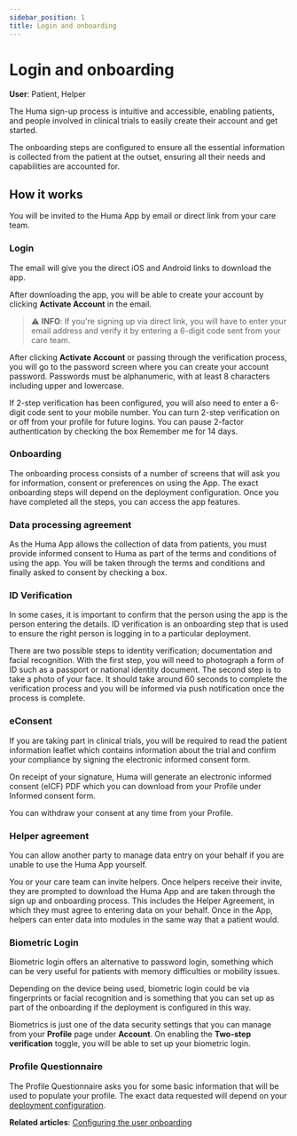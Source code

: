 ```yaml
---
sidebar_position: 1
title: Login and onboarding
---
```

# Login and onboarding
**User**: Patient, Helper

The Huma sign-up process is intuitive and accessible, enabling patients, and people involved in clinical trials to easily create their account and get started.

The onboarding steps are configured to ensure all the essential information is collected from the patient at the outset, ensuring all their needs and capabilities are accounted for.
## How it works​
You will be invited to the Huma App by email or direct link from your care team. 
### Login

The email will give you the direct iOS and Android links to download the app. 

After downloading the app, you will be able to create your account by clicking **Activate Account** in the email.

> ⚠️ **INFO**: If you're signing up via direct link, you will have to enter your email address and verify it by entering a 6-digit code sent from your care team.

After clicking **Activate Account** or passing through the verification process, you will go to the password screen where you can create your account password. Passwords must be alphanumeric, with at least 8 characters including upper and lowercase. 

If 2-step verification has been configured, you will also need to enter a 6-digit code sent to your mobile number. You can turn 2-step verification on or off from your profile for future logins.
You can pause 2-factor authentication by checking the box Remember me for 14 days.

### Onboarding

The onboarding process consists of a number of screens that will ask you for information, consent or preferences on using the App. The exact onboarding steps will depend on the deployment configuration. Once you have completed all the steps, you can access the app features. 

### Data processing agreement
As the Huma App allows the collection of data from patients, you must provide informed consent to Huma as part of the terms and conditions of using the app.
You will be taken through the terms and conditions and finally asked to consent by checking a box. 

### ID Verification
In some cases, it is important to confirm that the person using the app is the person entering the details. ID verification is an onboarding step that is used to ensure the right person is logging in to a particular deployment.

There are two possible steps to identity verification; documentation and facial recognition. With the first step, you will need to photograph a form of ID such as a passport or national identity document. The second step is to take a photo of your face. It should take around 60 seconds to complete the verification process and you will be informed via push notification once the process is complete.

### eConsent
If you are taking part in clinical trials, you will be required to read the patient information leaflet which contains information about the trial and confirm your compliance by signing the electronic informed consent form. 

On receipt of your signature, Huma will generate an electronic informed consent (eICF) PDF which you can download from your Profile under Informed consent form.

You can withdraw your consent at any time from your Profile.

### Helper agreement
You can allow another party to manage data entry on your behalf if you are unable to use the Huma App yourself. 

You or your care team can invite helpers. Once helpers receive their invite, they are prompted to download the Huma App and are taken through the sign up and onboarding process. This includes the Helper Agreement, in which they must agree to entering data on your behalf. Once in the App, helpers can enter data into modules in the same way that a patient would.

### Biometric Login​
Biometric login offers an alternative to password login, something which can be very useful for patients with memory difficulties or mobility issues.

Depending on the device being used, biometric login could be via fingerprints or facial recognition and is something that you can set up as part of the onboarding if the deployment is configured in this way. 

Biometrics is just one of the data security settings that you can manage from your **Profile** page under **Account**. On enabling the **Two-step verification** toggle, you will be able to set up your biometric login.

### Profile Questionnaire
The Profile Questionnaire asks you for some basic information that will be used to populate your profile. The exact data requested will depend on your [deployment configuration](data-collection/admin-portal/managing-deployments/general-settings/creating-a-new-deployment.md).

**Related articles**: [Configuring the user onboarding](data-collection/admin-portal/managing-deployments/configuring-the-user-onboarding/onboarding-setup.md)  
